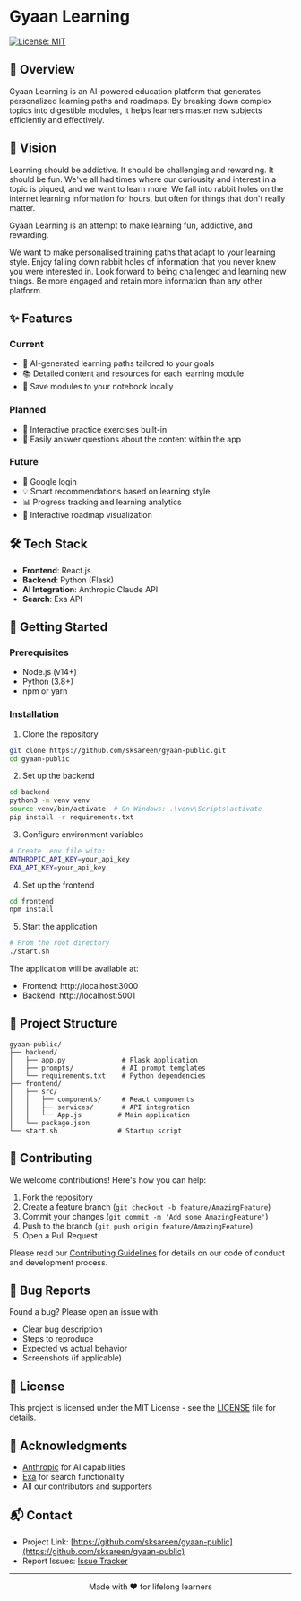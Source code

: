 # Gyaan Learning

[![License: MIT](https://img.shields.io/badge/License-MIT-yellow.svg)](https://opensource.org/licenses/MIT)

## 🎯 Overview

Gyaan Learning is an AI-powered education platform that generates personalized learning paths and roadmaps. By breaking down complex topics into digestible modules, it helps learners master new subjects efficiently and effectively.

## 🎯 Vision

Learning should be addictive. It should be challenging and rewarding. It should be fun. We've all had times where our curiousity and interest in a topic is piqued, and we want to learn more. We fall into rabbit holes on the internet learning information for hours, but often for things that don't really matter.

Gyaan Learning is an attempt to make learning fun, addictive, and rewarding.

We want to make personalised training paths that adapt to your learning style. Enjoy falling down rabbit holes of information that you never knew you were interested in. Look forward to being challenged and learning new things. Be more engaged and retain more information than any other platform.

## ✨ Features

### Current
- 🤖 AI-generated learning paths tailored to your goals
- 📚 Detailed content and resources for each learning module
- 📝 Save modules to your notebook locally

### Planned
- 🧠 Interactive practice exercises built-in
- 📝 Easily answer questions about the content within the app

### Future
- 🔑 Google login
- 💡 Smart recommendations based on learning style
- 📊 Progress tracking and learning analytics
- 🎯 Interactive roadmap visualization

## 🛠️ Tech Stack

- **Frontend**: React.js
- **Backend**: Python (Flask)
- **AI Integration**: Anthropic Claude API
- **Search**: Exa API

## 🚀 Getting Started

### Prerequisites

- Node.js (v14+)
- Python (3.8+)
- npm or yarn

### Installation

1. Clone the repository
```bash
git clone https://github.com/sksareen/gyaan-public.git
cd gyaan-public
```

2. Set up the backend
```bash
cd backend
python3 -m venv venv
source venv/bin/activate  # On Windows: .\venv\Scripts\activate
pip install -r requirements.txt
```

3. Configure environment variables
```bash
# Create .env file with:
ANTHROPIC_API_KEY=your_api_key
EXA_API_KEY=your_api_key
```

4. Set up the frontend
```bash
cd frontend
npm install
```

5. Start the application
```bash
# From the root directory
./start.sh
```

The application will be available at:
- Frontend: http://localhost:3000
- Backend: http://localhost:5001

## 📁 Project Structure

```
gyaan-public/
├── backend/
│   ├── app.py              # Flask application
│   ├── prompts/            # AI prompt templates
│   └── requirements.txt    # Python dependencies
├── frontend/
│   ├── src/
│   │   ├── components/     # React components
│   │   ├── services/       # API integration
│   │   └── App.js         # Main application
│   └── package.json
└── start.sh               # Startup script
```

## 🤝 Contributing

We welcome contributions! Here's how you can help:

1. Fork the repository
2. Create a feature branch (`git checkout -b feature/AmazingFeature`)
3. Commit your changes (`git commit -m 'Add some AmazingFeature'`)
4. Push to the branch (`git push origin feature/AmazingFeature`)
5. Open a Pull Request

Please read our [Contributing Guidelines](CONTRIBUTING.md) for details on our code of conduct and development process.

## 🐛 Bug Reports

Found a bug? Please open an issue with:
- Clear bug description
- Steps to reproduce
- Expected vs actual behavior
- Screenshots (if applicable)

## 📝 License

This project is licensed under the MIT License - see the [LICENSE](LICENSE) file for details.

## 🙏 Acknowledgments

- [Anthropic](https://www.anthropic.com/) for AI capabilities
- [Exa](https://exa.ai/) for search functionality
- All our contributors and supporters

## 📬 Contact

- Project Link: [https://github.com/sksareen/gyaan-public](https://github.com/sksareen/gyaan-public)
- Report Issues: [Issue Tracker](https://github.com/sksareen/gyaan-public/issues)

---

<p align="center">Made with ❤️ for lifelong learners</p>
